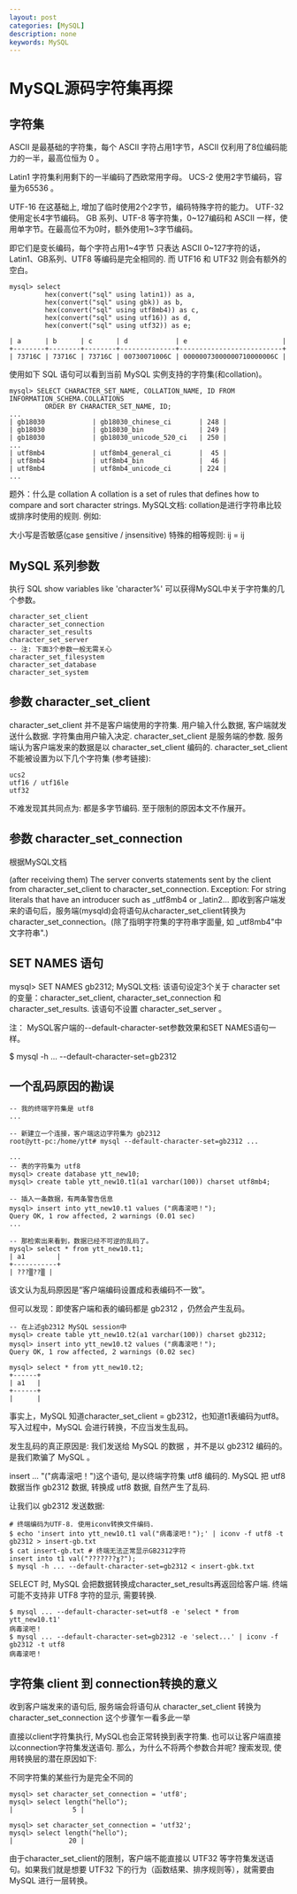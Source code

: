 ```yaml
---
layout: post
categories: [MySQL]
description: none
keywords: MySQL
---
```

# MySQL源码字符集再探

## 字符集
ASCII 是最基础的字符集，每个 ASCII 字符占用1字节，ASCII 仅利用了8位编码能力的一半，最高位恒为 0 。

Latin1 字符集利用剩下的一半编码了西欧常用字母。
UCS-2 使用2字节编码，容量为65536 。

UTF-16 在这基础上, 增加了临时使用2个2字节，编码特殊字符的能力。
UTF-32 使用定长4字节编码。
GB 系列、UTF-8 等字符集，0~127编码和 ASCII 一样，使用单字节。在最高位不为0时，额外使用1~3字节编码。

即它们是变长编码，每个字符占用1~4字节
只表达 ASCII 0~127字符的话，Latin1、GB系列、UTF8 等编码是完全相同的. 而 UTF16 和 UTF32 则会有额外的空白。
```
mysql> select
         hex(convert("sql" using latin1)) as a,
         hex(convert("sql" using gbk)) as b,
         hex(convert("sql" using utf8mb4)) as c,
         hex(convert("sql" using utf16)) as d,
         hex(convert("sql" using utf32)) as e;

| a      | b      | c      | d            | e                        |
+--------+--------+--------+--------------+--------------------------+
| 73716C | 73716C | 73716C | 00730071006C | 00000073000000710000006C |
```
使用如下 SQL 语句可以看到当前 MySQL 实例支持的字符集(和collation)。
```
mysql> SELECT CHARACTER_SET_NAME, COLLATION_NAME, ID FROM INFORMATION_SCHEMA.COLLATIONS
         ORDER BY CHARACTER_SET_NAME, ID;
...
| gb18030            | gb18030_chinese_ci       | 248 |
| gb18030            | gb18030_bin              | 249 |
| gb18030            | gb18030_unicode_520_ci   | 250 |
...
| utf8mb4            | utf8mb4_general_ci       |  45 |
| utf8mb4            | utf8mb4_bin              |  46 |
| utf8mb4            | utf8mb4_unicode_ci       | 224 |
...
```
题外：什么是 collation
A collation is a set of rules that defines how to compare and sort character strings.
MySQL文档: collation是进行字符串比较或排序时使用的规则. 例如:

大小写是否敏感(<u>c</u>ase <u>s</u>ensitive / <u>i</u>nsensitive)
特殊的相等规则: ij = ĳ

## MySQL 系列参数
执行 SQL show variables like 'character%' 可以获得MySQL中关于字符集的几个参数。
```
character_set_client
character_set_connection
character_set_results
character_set_server
-- 注: 下面3个参数一般无需关心
character_set_filesystem
character_set_database
character_set_system
```

## 参数 character_set_client
character_set_client 并不是客户端使用的字符集.
用户输入什么数据, 客户端就发送什么数据. 字符集由用户输入决定.
character_set_client 是服务端的参数.
服务端认为客户端发来的数据是以 character_set_client 编码的.
character_set_client不能被设置为以下几个字符集 (参考链接):
```
ucs2
utf16 / utf16le
utf32
```
不难发现其共同点为: 都是多字节编码. 至于限制的原因本文不作展开。

## 参数 character_set_connection
根据MySQL文档

(after receiving them) The server converts statements sent by the client from character_set_client to character_set_connection. Exception: For string literals that have an introducer such as _utf8mb4 or _latin2...
即收到客户端发来的语句后，服务端(mysqld)会将语句从character_set_client转换为character_set_connection。(除了指明字符集的字符串字面量, 如 _utf8mb4"中文字符串".)

## SET NAMES 语句
mysql> SET NAMES gb2312;
MySQL文档: 该语句设定3个关于 character set 的变量：character_set_client, character_set_connection 和 character_set_results. 该语句不设置 character_set_server 。

注： MySQL客户端的--default-character-set参数效果和SET NAMES语句一样。

$ mysql -h ... --default-character-set=gb2312

## 一个乱码原因的勘误
```
-- 我的终端字符集是 utf8
...

-- 新建立一个连接，客户端这边字符集为 gb2312
root@ytt-pc:/home/ytt# mysql --default-character-set=gb2312 ...

...
-- 表的字符集为 utf8
mysql> create database ytt_new10;
mysql> create table ytt_new10.t1(a1 varchar(100)) charset utf8mb4;

-- 插入一条数据，有两条警告信息
mysql> insert into ytt_new10.t1 values ("病毒滚吧！");
Query OK, 1 row affected, 2 warnings (0.01 sec)
...

-- 那检索出来看到，数据已经不可逆的乱码了。
mysql> select * from ytt_new10.t1;
| a1        |
+-----------+
| ???▒??▒ |
```
该文认为乱码原因是“客户端编码设置成和表编码不一致”。

但可以发现：即使客户端和表的编码都是 gb2312 ，仍然会产生乱码。
```
-- 在上述gb2312 MySQL session中
mysql> create table ytt_new10.t2(a1 varchar(100)) charset gb2312;
mysql> insert into ytt_new10.t2 values ("病毒滚吧！");
Query OK, 1 row affected, 2 warnings (0.02 sec)

mysql> select * from ytt_new10.t2;
+------+
| a1   |
+------+
|      |
```
事实上，MySQL 知道character_set_client = gb2312，也知道t1表编码为utf8。写入过程中，MySQL 会进行转换，不应当发生乱码。

发生乱码的真正原因是: 我们发送给 MySQL 的数据 ，并不是以 gb2312 编码的。是我们欺骗了 MySQL 。

insert ... "("病毒滚吧！")这个语句, 是以终端字符集 utf8 编码的. MySQL 把 utf8 数据当作 gb2312 数据, 转换成 utf8 数据, 自然产生了乱码.

让我们以 gb2312 发送数据:
```
# 终端编码为UTF-8. 使用iconv转换文件编码.
$ echo 'insert into ytt_new10.t1 val("病毒滚吧！");' | iconv -f utf8 -t gb2312 > insert-gb.txt
$ cat insert-gb.txt # 终端无法正常显示GB2312字符
insert into t1 val("???????ɣ?");
$ mysql -h ... --default-character-set=gb2312 < insert-gbk.txt
```
SELECT 时, MySQL 会把数据转换成character_set_results再返回给客户端. 终端可能不支持非 UTF8 字符的显示, 需要转换.
```
$ mysql ... --default-character-set=utf8 -e 'select * from ytt_new10.t1'
病毒滚吧！
$ mysql ... --default-character-set=gb2312 -e 'select...' | iconv -f gb2312 -t utf8
病毒滚吧！
```

## 字符集 client 到 connection转换的意义
收到客户端发来的语句后, 服务端会将语句从 character_set_client 转换为 character_set_connection
这个步骤乍一看多此一举

直接以client字符集执行, MySQL也会正常转换到表字符集.
也可以让客户端直接以connection字符集发送语句.
那么，为什么不将两个参数合并呢? 搜索发现, 使用转换层的潜在原因如下:

不同字符集的某些行为是完全不同的
```
mysql> set character_set_connection = 'utf8';
mysql> select length("hello");
|               5 |

mysql> set character_set_connection = 'utf32';
mysql> select length("hello");
|              20 |
```
由于character_set_client的限制，客户端不能直接以 UTF32 等字符集发送语句。如果我们就是想要 UTF32 下的行为（函数结果、排序规则等），就需要由 MySQL 进行一层转换。
